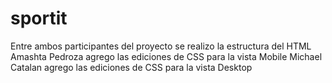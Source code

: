 # sportit
Entre ambos participantes del proyecto se realizo la estructura del HTML
Amashta Pedroza agrego las ediciones de CSS para la vista Mobile
Michael Catalan agrego las ediciones de CSS para la vista Desktop
